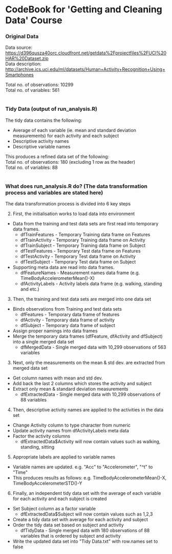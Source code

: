# CodeBook for 'Getting and Cleaning Data' Course

### Original Data
Data source: https://d396qusza40orc.cloudfront.net/getdata%2Fprojectfiles%2FUCI%20HAR%20Dataset.zip <br />
Data description: http://archive.ics.uci.edu/ml/datasets/Human+Activity+Recognition+Using+Smartphones <br />

Total no. of observations: 10299 <br />
Total no. of variables: 561 <br /><br />

### Tidy Data (output of run_analysis.R)
The tidy data contains the following: <br />
* Average of each variable (ie. mean and standard deviation measurements) for each activity and each subject  <br />
* Descriptive activity names <br />
* Descriptive variable names <br />

This produces a refined data set of the following: <br />
Total no. of observations: 180 (excluding 1 row as the header) <br />
Total no. of variables: 88<br /><br />

### What does run_analysis.R do? (The data transformation process and variables are stated here) <br />
The data transformation process is divided into 6 key steps <br />

2. First, the initialisation works to load data into environment 
  * Data from the training and test data sets are first read into temporary data frames.
    * dfTrainFeatures - Temporary Training data frame on Features  
    * dfTrainActivity - Temporary Training data frame on Activity
    * dfTrainSubject - Temporary Training data frame on Subject
    * dfTestFeatures - Temporary Test data frame on Features
    * dfTestActivity - Temporary Test data frame on Activity
    * dfTestSubject - Temporary Test data frame on Subject
  * Supporting meta data are read into data frames. 
    * dfFeatureNames - Measurement names data frame (e.g. TimeBodyAccelerometerMean()-X)
    * dfActivityLabels - Activity labels data frame (e.g. walking, standing and etc.)
  
3. Then, the training and test data sets are merged into one data set 
  * Binds observations from Training and test data sets
    * dfFeatures - Temporary data frame of features 
    * dfActivity - Temporary data frame of activity
    * dfSubject  - Temporary data frame of subject
  * Assign proper namings into data frames
  * Merge the temporary data frames (dfFeature, dfActivity and dfSubject) into a single merged data set
    * dfMergedData - Single merged data with 10,299 observations of 563 variables

3. Next, only the measurements on the mean & std dev. are extracted from merged data set
  * Get column names with mean and std dev.
  * Add back the last 2 columns which stores the activity and subject
  * Extract only mean & standard deviation measurements
    * dfExtractedData - Single merged data with 10,299 observations of 88 variables 
  
4. Then, descriptive activity names are applied to the activities in the data set
  * Change Activity column to type character from numeric 
  * Update activity names from dfActivityLabels meta data
  * Factor the activity columns
    * dfExtractedData$Activity will now contain values such as walking, standing, sitting

5. Appropriate labels are applied to variable names
  * Variable names are updated. e.g. "Acc" to "Accelerometer", "^t" to "Time"
  * This produces results as follows: e.g. TimeBodyAccelerometerMean()-X, TimeBodyAccelerometerSTD()-Y

6. Finally, an independent tidy data set with the average of each variable for each activity and each subject is created
  * Set Subject column as a factor variable
    * dfExtractedData$Subject will now contain values such as 1,2,3
  * Create a tidy data set with average for each activity and subject
  * Order the tidy data set based on subject and activity
    * dfTidyData - Single merged data with 180 observations of 88 variables that is ordered by subject and activity
  * Write the updated data set into "Tidy Data.txt" with row.names set to false 
